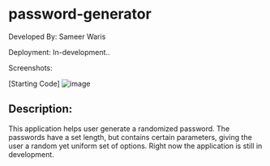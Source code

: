 # password-generator

Developed By: Sameer Waris  

Deployment: In-development..


Screenshots:

[Starting Code]
![image](https://user-images.githubusercontent.com/92896336/142802815-0eec2421-46d6-4847-98ce-e31c406bc2d2.png)


## Description:

This application helps user generate a randomized password. The passwords have a set length, but contains certain parameters, giving the user a random yet uniform set of options. Right now the application is still in development. 
